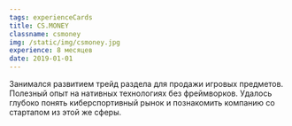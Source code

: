 ```yaml
---
tags: experienceCards
title: CS.MONEY
classname: csmoney
img: /static/img/csmoney.jpg
experience: 8 месяцев
date: 2019-01-01
---
```

Занимался развитием трейд раздела для продажи игровых предметов.
Полезный опыт на нативных технологиях без фреймворков. Удалось
глубоко понять киберспортивный рынок и познакомить компанию
со стартапом из этой же сферы.
